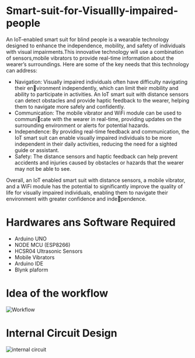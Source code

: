 # Smart-suit-for-Visuallly-impaired-people
An IoT-enabled smart suit for blind people is a wearable technology designed to enhance
the independence, mobility, and safety of individuals with visual impairments.This innovative technology will use a combination of sensors,mobile vibrators to provide real-time information about the wearer’s surroundings. Here are some of the key needs that this technology can address:
- Navigation: Visually impaired individuals often have difficulty navigating their environment independently, which can limit their mobility and ability to participate in
activities. An IoT smart suit with distance sensors can detect obstacles and provide
haptic feedback to the wearer, helping them to navigate more safely and confidently.
- Communication: The mobile vibrator and WiFi module can be used to communicate with the wearer in real-time, providing updates on the surrounding environment
or alerts for potential hazards.
- Independence: By providing real-time feedback and communication, the IoT smart
suit can enable visually impaired individuals to be more independent in their daily
activities, reducing the need for a sighted guide or assistant.
- Safety: The distance sensors and haptic feedback can help prevent accidents and
injuries caused by obstacles or hazards that the wearer may not be able to see.

Overall, an IoT enabled smart suit with distance sensors, a mobile vibrator, and a WiFi
module has the potential to significantly improve the quality of life for visually impaired
individuals, enabling them to navigate their environment with greater confidence and independence.

# Hardwares ans Software Required
- Arduino UNO
- NODE MCU (ESP8266)
- HCSR04 Ultrasonic Sensors
- Mobile Vibrators
- Arduino IDE
- Blynk plaform
# Idea of the workflow
![Workflow](https://github.com/Tithli/Smart-suit-for-Visuallly-impaired-people/assets/122496614/a80ea934-d4f7-4d6a-bf79-1194e743184c)
# Internal Circuit Design
![internal circuit](https://github.com/Tithli/Smart-suit-for-Visuallly-impaired-people/assets/122496614/80a767b6-af05-4d4a-b88a-7b6f0724664a)


